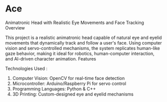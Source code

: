 # Ace
Animatronic Head with Realistic Eye Movements and Face Tracking
Overview

This project is a realistic animatronic head capable of natural eye and eyelid movements that dynamically track and follow a user's face. Using computer vision and servo-controlled mechanisms, the system replicates human-like gaze behavior, making it ideal for robotics, human-computer interaction, and AI-driven character animation.
Features


Technologies Used : 

1. Computer Vision: OpenCV for real-time face detection
2. Microcontroller: Arduino/Raspberry Pi for servo control
3. Programming Languages: Python & C++
4. 3D Printing: Custom-designed eye and eyelid mechanisms
